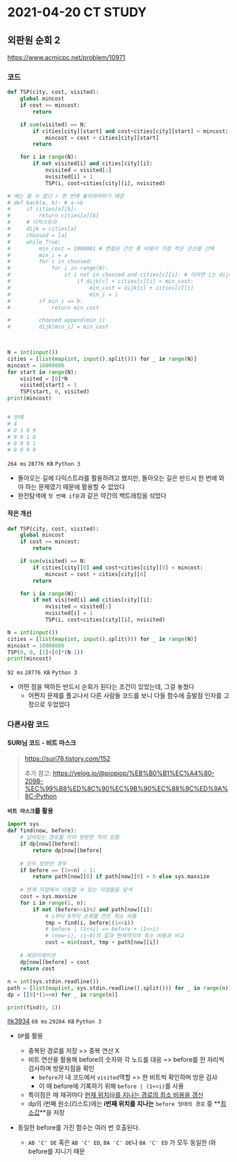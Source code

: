 # 2021-04-20 CT STUDY

## 외판원 순회 2

https://www.acmicpc.net/problem/10971

### 코드

```python
def TSP(city, cost, visited):
    global mincost
    if cost >= mincost:
        return

    if sum(visited) == N:
        if cities[city][start] and cost+cities[city][start] < mincost:
            mincost = cost + cities[city][start]
        return

    for i in range(N):
        if not visited[i] and cities[city][i]:
            nvisited = visited[:]
            nvisited[i] = 1
            TSP(i, cost+cities[city][i], nvisited)

# 얘는 쓸 수 없다 / 한 번에 돌아와야하기 때문
# def back(a, b): # a->b
#     if cities[a][b]:
#         return cities[a][b]
#     # 다익스트라
#     dijk = cities[a]
#     choosed = [a]
#     while True:
#         min_cost = 1000001 # 연결된 간선 중 비용이 가장 적은 간선을 선택
#         min_i = a
#         for c in choosed:
#             for i in range(N):
#                 if i not in choosed and cities[c][i]: # 이러면 i는 dijk와 연결된 노드임
#                     if dijk[c] + cities[c][i] < min_cost:
#                         min_cost = dijk[c] + cities[c][i]
#                         min_i = i
#         if min_i == b:
#             return min_cost

#         choosed.append(min_i)
#         dijk[min_i] = min_cost

            

N = int(input())
cities = [list(map(int, input().split())) for _ in range(N)]
mincost = 10000000
for start in range(N):
    visited = [0]*N
    visited[start] = 1
    TSP(start, 0, visited)
print(mincost)


# 반례
# 4
# 0 1 0 9
# 9 0 1 0
# 0 9 0 1
# 0 0 9 0
```

`264 ms` `28776 KB` `Python 3`



- 돌아오는 길에 다익스트라를 활용하려고 했지만, 돌아오는 길은 반드시 한 번에 와야 하는 문제였기 때문에 활용할 수 없었다
- 완전탐색에 `첫 번째 if문`과 같은 약간의 백트래킹을 섞었다



#### 작은 개선

```python
def TSP(city, cost, visited):
    global mincost
    if cost >= mincost:
        return

    if sum(visited) == N:
        if cities[city][0] and cost+cities[city][0] < mincost:
            mincost = cost + cities[city][0]
        return

    for i in range(N):
        if not visited[i] and cities[city][i]:
            nvisited = visited[:]
            nvisited[i] = 1
            TSP(i, cost+cities[city][i], nvisited)            

N = int(input())
cities = [list(map(int, input().split())) for _ in range(N)]
mincost = 10000000
TSP(0, 0, [1]+[0]*(N-1))
print(mincost)
```

`92 ms` `28776 KB` `Python 3`



- 어떤 점을 택하든 반드시 순회가 된다는 조건이 있었는데, 그걸 놓쳤다
  - 어쩐지 문제를 풀고나서 다른 사람들 코드를 보니 다들 함수에 출발점 인자를 고정으로 두었었다





### 다른사람 코드

#### SURI님 코드 - 비트 마스크

> https://suri78.tistory.com/152
>
> 추가 참고: https://velog.io/@piopiop/%EB%B0%B1%EC%A4%80-2098-%EC%99%B8%ED%8C%90%EC%9B%90%EC%88%9C%ED%9A%8C-Python

**`비트 마스크`를 활용**

```python
import sys 
def find(now, before):
    # 남아있는 경로를 이미 방문한 적이 있음 
    if dp[now][before]: 
        return dp[now][before]
        
    # 모두 방문한 경우 
    if before == (1<<n) - 1:
        return path[now][0] if path[now][0] > 0 else sys.maxsize 
        
    # 현재 지점에서 이동할 수 있는 지점들을 탐색 
    cost = sys.maxsize 
    for i in range(1, n): 
        if not (before>>i)%2 and path[now][i]: 
            # i부터 0까지 순회를 만든 최소 비용 
            tmp = find(i, before|(1<<i)) 
            # before | (1<<i) == before + (1<<i) 
            # (now~i), (i~0)의 합과 현재까지의 최소 비용과 비교 
            cost = min(cost, tmp + path[now][i])
            
    # 메모이제이션 
    dp[now][before] = cost 
    return cost 
    
n = int(sys.stdin.readline()) 
path = [list(map(int, sys.stdin.readline().split())) for _ in range(n)] 
dp = [[0]*(1<<n) for _ in range(n)] 

print(find(0, 1))
```

[ltk3934](https://www.acmicpc.net/user/ltk3934) `60 ms` `29284 KB` `Python 3`



- `DP`를 활용
  - 중복된 경로를 저장 => 중복 연산 X
  - 비트 연산을 활용해 before의 숫자와 각 노드를 대응 => before를 한 자리씩 검사하며 방문지점을 확인
    - `before`가 내 코드에서 `visited`역할 => 한 비트씩 확인하며 방문 검사
    - 이 때 before에 기록하기 위해 `before | (1<<i)`를 사용
  - 특이점은 매 재귀마다 <u>현재 위치(i)를 지나는 경로의 최소 비용을 갱신</u>
  - dp의 i번째 원소(리스트)에는 **i번째 위치를 지나는** `before 형태의 경로` 중 **<u>최소값</u>**을 저장

- 동일한 before를 가진 함수는 여러 번 호출된다.
  - `AB 'C' DE` 혹은 `AB 'C' ED`, `BA 'C' DE`나 `BA 'C' ED` 가 모두 동일한 i와 before를 지니기 때문
